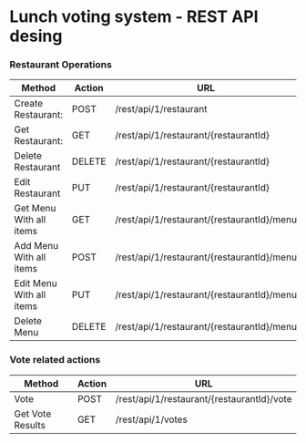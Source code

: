 # Lunch voting system - REST API desing
### Restaurant Operations

Method | Action | URL
---|---|---
Create Restaurant:          |POST       |/rest/api/1/restaurant  
Get Restaurant: 	        |GET        |/rest/api/1/restaurant/{restaurantId}  
Delete Restaurant	        |DELETE     |/rest/api/1/restaurant/{restaurantId}  
Edit Restaurant		        |PUT        |/rest/api/1/restaurant/{restaurantId}  
Get Menu With all items     |GET	    |/rest/api/1/restaurant/{restaurantId}/menu  
Add Menu With all items     |POST       |/rest/api/1/restaurant/{restaurantId}/menu  
Edit Menu With all items    |PUT        |/rest/api/1/restaurant/{restaurantId}/menu  
Delete Menu                 |DELETE     |/rest/api/1/restaurant/{restaurantId}/menu  

### Vote related actions
Method | Action | URL
---|---|---
Vote                        |POST       |/rest/api/1/restaurant/{restaurantId}/vote  
Get Vote Results            |GET        |/rest/api/1/votes  

